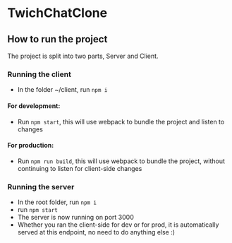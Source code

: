 # TwichChatClone

## How to run the project

The project is split into two parts, Server and Client.

### Running the client

- In the folder ~/client, run `npm i`

#### For development:
- Run `npm start`, this will use webpack to bundle the project and listen to changes

#### For production:
- Run `npm run build`, this will use webpack to bundle the project, without continuing to listen for client-side changes

### Running the server
- In the root folder, run `npm i`
- run `npm start`
- The server is now running on port 3000
- Whether you ran the client-side for dev or for prod, it is automatically served at this endpoint, no need to do anything else :)
